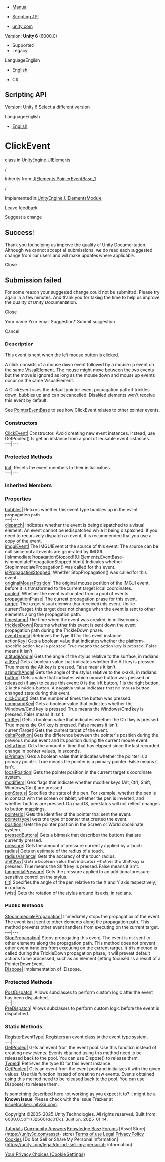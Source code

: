 [ ]()

  * [Manual](../Manual/index.html)
  * [Scripting API](../ScriptReference/index.html)

  * [unity.com](https://unity.com/)

Version: **Unity 6** (6000.0)

  * Supported
  * Legacy

LanguageEnglish

  * [English]()

  * C#

[ ](https://docs.unity3d.com)

## Scripting API

Version: Unity 6 Select a different version

LanguageEnglish

  * [English]()

# ClickEvent

class in UnityEngine.UIElements

/

Inherits
from:[UIElements.PointerEventBase_1](UIElements.PointerEventBase_1.html)

/

Implemented
in:[UnityEngine.UIElementsModule](UnityEngine.UIElementsModule.html)

Leave feedback

Suggest a change

## Success!

Thank you for helping us improve the quality of Unity Documentation. Although
we cannot accept all submissions, we do read each suggested change from our
users and will make updates where applicable.

Close

## Submission failed

For some reason your suggested change could not be submitted. Please <a>try
again</a> in a few minutes. And thank you for taking the time to help us
improve the quality of Unity Documentation.

Close

Your name Your email Suggestion* Submit suggestion

Cancel

[ ]()

### Description

This event is sent when the left mouse button is clicked.

A click consists of a mouse down event followed by a mouse up event on the
same VisualElement. The mouse might move between the two events but the move
is ignored as long as the mouse down and mouse up events occur on the same
VisualElement.  
  
A ClickEvent uses the default pointer event propagation path: it trickles
down, bubbles up and can be cancelled. Disabled elements won't receive this
event by default.  
  
See [PointerEventBase<T0>](UIElements.PointerEventBase_1.html) to see how
ClickEvent relates to other pointer events.  
  

### Constructors

[ClickEvent](UIElements.ClickEvent-ctor.html)|  Constructor. Avoid creating
new event instances. Instead, use GetPooled() to get an instance from a pool
of reusable event instances.  
---|---  
  
### Protected Methods

[Init](UIElements.ClickEvent.Init.html)|  Resets the event members to their
initial values.  
---|---  
  
### Inherited Members

### Properties

[bubbles](UIElements.EventBase-bubbles.html)|  Returns whether this event type
bubbles up in the event propagation path.  
---|---  
[dispatch](UIElements.EventBase-dispatch.html)|  Indicates whether the event
is being dispatched to a visual element. An event cannot be redispatched while
it being dispatched. If you need to recursively dispatch an event, it is
recommended that you use a copy of the event.  
[imguiEvent](UIElements.EventBase-imguiEvent.html)|  The IMGUIEvent at the
source of this event. The source can be null since not all events are
generated by IMGUI.  
[isImmediatePropagationStopped](UIElements.EventBase-
isImmediatePropagationStopped.html)|  Indicates whether
StopImmediatePropagation() was called for this event.  
[isPropagationStopped](UIElements.EventBase-isPropagationStopped.html)|
Whether StopPropagation() was called for this event.  
[originalMousePosition](UIElements.EventBase-originalMousePosition.html)|  The
original mouse position of the IMGUI event, before it is transformed to the
current target local coordinates.  
[pooled](UIElements.EventBase-pooled.html)|  Whether the event is allocated
from a pool of events.  
[propagationPhase](UIElements.EventBase-propagationPhase.html)|  The current
propagation phase for this event.  
[target](UIElements.EventBase-target.html)|  The target visual element that
received this event. Unlike currentTarget, this target does not change when
the event is sent to other elements along the propagation path.  
[timestamp](UIElements.EventBase-timestamp.html)|  The time when the event was
created, in milliseconds.  
[tricklesDown](UIElements.EventBase-tricklesDown.html)|  Returns whether this
event is sent down the event propagation path during the TrickleDown phase.  
[eventTypeId](UIElements.EventBase_1-eventTypeId.html)|  Retrieves the type ID
for this event instance.  
[actionKey](UIElements.PointerEventBase_1-actionKey.html)|  Gets a boolean
value that indicates whether the platform-specific action key is pressed. True
means the action key is pressed. False means it isn't.  
[altitudeAngle](UIElements.PointerEventBase_1-altitudeAngle.html)|  Gets the
angle of the stylus relative to the surface, in radians  
[altKey](UIElements.PointerEventBase_1-altKey.html)|  Gets a boolean value
that indicates whether the Alt key is pressed. True means the Alt key is
pressed. False means it isn't.  
[azimuthAngle](UIElements.PointerEventBase_1-azimuthAngle.html)|  Gets the
angle of the stylus relative to the x-axis, in radians.  
[button](UIElements.PointerEventBase_1-button.html)|  Gets a value that
indicates which mouse button was pressed or released (if any) to cause this
event: 0 is the left button, 1 is the right button, 2 is the middle button. A
negative value indicates that no mouse button changed state during this event.  
[clickCount](UIElements.PointerEventBase_1-clickCount.html)|  Gets the number
of times the button was pressed.  
[commandKey](UIElements.PointerEventBase_1-commandKey.html)|  Gets a boolean
value that indicates whether the Windows/Cmd key is pressed. True means the
Windows/Cmd key is pressed. False means it isn't.  
[ctrlKey](UIElements.PointerEventBase_1-ctrlKey.html)|  Gets a boolean value
that indicates whether the Ctrl key is pressed. True means the Ctrl key is
pressed. False means it isn't.  
[currentTarget](UIElements.PointerEventBase_1-currentTarget.html)|  Gets the
current target of the event.  
[deltaPosition](UIElements.PointerEventBase_1-deltaPosition.html)|  Gets the
difference between the pointer's position during the previous mouse event and
its position during the current mouse event.  
[deltaTime](UIElements.PointerEventBase_1-deltaTime.html)|  Gets the amount of
time that has elapsed since the last recorded change in pointer values, in
seconds.  
[isPrimary](UIElements.PointerEventBase_1-isPrimary.html)|  Gets a boolean
value that indicates whether the pointer is a primary pointer. True means the
pointer is a primary pointer. False means it isn't.  
[localPosition](UIElements.PointerEventBase_1-localPosition.html)|  Gets the
pointer position in the current target's coordinate system.  
[modifiers](UIElements.PointerEventBase_1-modifiers.html)|  Gets flags that
indicate whether modifier keys (Alt, Ctrl, Shift, Windows/Cmd) are pressed.  
[penStatus](UIElements.PointerEventBase_1-penStatus.html)|  Specifies the
state of the pen. For example, whether the pen is in contact with the screen
or tablet, whether the pen is inverted, and whether buttons are pressed. On
macOS, penStatus will not reflect changes to button mappings.  
[pointerId](UIElements.PointerEventBase_1-pointerId.html)|  Gets the
identifier of the pointer that sent the event.  
[pointerType](UIElements.PointerEventBase_1-pointerType.html)|  Gets the type
of pointer that created the event.  
[position](UIElements.PointerEventBase_1-position.html)|  Gets the pointer
position in the Screen or World coordinate system.  
[pressedButtons](UIElements.PointerEventBase_1-pressedButtons.html)|  Gets a
bitmask that describes the buttons that are currently pressed.  
[pressure](UIElements.PointerEventBase_1-pressure.html)|  Gets the amount of
pressure currently applied by a touch.  
[radius](UIElements.PointerEventBase_1-radius.html)|  Gets an estimate of the
radius of a touch.  
[radiusVariance](UIElements.PointerEventBase_1-radiusVariance.html)|  Gets the
accuracy of the touch radius.  
[shiftKey](UIElements.PointerEventBase_1-shiftKey.html)|  Gets a boolean value
that indicates whether the Shift key is pressed. True means the Shift key is
pressed. False means it isn't.  
[tangentialPressure](UIElements.PointerEventBase_1-tangentialPressure.html)|
Gets the pressure applied to an additional pressure-sensitive control on the
stylus.  
[tilt](UIElements.PointerEventBase_1-tilt.html)|  Specifies the angle of the
pen relative to the X and Y axis respectively, in radians.  
[twist](UIElements.PointerEventBase_1-twist.html)|  Gets the rotation of the
stylus around its axis, in radians.  
  
### Public Methods

[StopImmediatePropagation](UIElements.EventBase.StopImmediatePropagation.html)|
Immediately stops the propagation of the event. The event isn't sent to other
elements along the propagation path. This method prevents other event handlers
from executing on the current target.  
---|---  
[StopPropagation](UIElements.EventBase.StopPropagation.html)|  Stops
propagating this event. The event is not sent to other elements along the
propagation path. This method does not prevent other event handlers from
executing on the current target. If this method is called during the
TrickleDown propagation phase, it will prevent default actions to be
processed, such as an element getting focused as a result of a
PointerDownEvent.  
[Dispose](UIElements.EventBase_1.Dispose.html)|  Implementation of IDispose.  
  
### Protected Methods

[PostDispatch](UIElements.EventBase.PostDispatch.html)|  Allows subclasses to
perform custom logic after the event has been dispatched.  
---|---  
[PreDispatch](UIElements.EventBase.PreDispatch.html)|  Allows subclasses to
perform custom logic before the event is dispatched.  
  
### Static Methods

[RegisterEventType](UIElements.EventBase.RegisterEventType.html)|  Registers
an event class to the event type system.  
---|---  
[GetPooled](UIElements.EventBase_1.GetPooled.html)|  Gets an event from the
event pool. Use this function instead of creating new events. Events obtained
using this method need to be released back to the pool. You can use Dispose()
to release them.  
[TypeId](UIElements.EventBase_1.TypeId.html)|  Retrieves the type ID for this
event instance.  
[GetPooled](UIElements.PointerEventBase_1.GetPooled.html)|  Gets an event from
the event pool and initializes it with the given values. Use this function
instead of creating new events. Events obtained using this method need to be
released back to the pool. You can use Dispose() to release them.  
  
Is something described here not working as you expect it to? It might be a
**Known Issue**. Please check with the Issue Tracker at
[issuetracker.unity3d.com](https://issuetracker.unity3d.com).

Copyright ©2005-2025 Unity Technologies. All rights reserved. Built from:
6000.0.36f1 (02b661dc617c). Built on: 2025-01-14.

[Tutorials](https://unity3d.com/learn) [Community
Answers](https://answers.unity3d.com) [Knowledge
Base](https://support.unity3d.com/hc/en-us)
[Forums](https://forum.unity3d.com) [Asset Store](https://unity3d.com/asset-
store) [Terms of use](https://docs.unity3d.com/Manual/TermsOfUse.html)
[Legal](https://unity.com/legal) [Privacy
Policy](https://unity.com/legal/privacy-policy)
[Cookies](https://unity.com/legal/cookie-policy) [Do Not Sell or Share My
Personal Information](https://unity.com/legal/do-not-sell-my-personal-
information)

[Your Privacy Choices (Cookie Settings)](javascript:void\(0\);)

